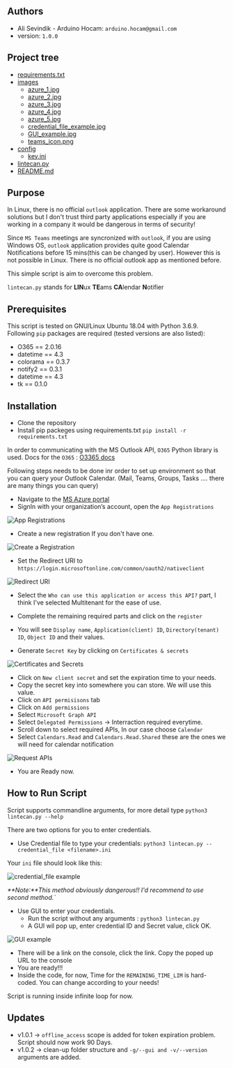 ## Authors
- Ali Sevindik - Arduino Hocam: `arduino.hocam@gmail.com`
- version: `1.0.0`
## Project tree
 * [requirements.txt](./requirements.txt)
 * [images](./images)
   * [azure_1.jpg](./images/azure_1.jpg)
   * [azure_2.jpg](./images/azure_2.jpg)
   * [azure_3.jpg](./images/azure_3.jpg)
   * [azure_4.jpg](./images/azure_4.jpg)
   * [azure_5.jpg](./images/azure_5.jpg)
   * [credential_file_example.jpg](./images/credential_file_example.jpg)
   * [GUI_example.jpg](./images/GUI_example.jpg)
   * [teams_icon.png](./images/teams_icon.png)
 * [config](./config)
   * [key.ini](./config/key.ini)
 * [lintecan.py](./lintecan.py)
 * [README.md](./README.md)
## Purpose
In Linux, there is no official `outlook` application. There are some workaround solutions but I don't trust third party
applications especially if you are working in a company it would be dangerous in terms of security!

Since `MS Teams` meetings are syncronized with `outlook`, if you are using Windows OS, `outlook` application
provides quite good Calendar Notifications before 15 mins(this can be changed by user). However this is not 
possible in Linux. There is no official outlook app as mentioned before.

This simple script is aim to overcome this problem.

`lintecan.py` stands for **LIN**ux **TE**ams **CA**lendar **N**otifier

## Prerequisites
This script is tested on GNU/Linux Ubuntu 18.04 with Python 3.6.9.
Following `pip` packages are required (tested versions are also listed):
- O365 == 2.0.16
- datetime == 4.3
- colorama == 0.3.7
- notify2 == 0.3.1
- datetime == 4.3
- tk == 0.1.0
  
## Installation
- Clone the repository
- Install pip packeges using requirements.txt `pip install -r requirements.txt`

In order to communicating with the MS Outlook API, `O365` Python library is used.
Docs for the `O365` : [O3365 docs](https://pypi.org/project/O365/)

Following steps needs to be done inr order to set up environment so that you can query
your Outlook Calendar. (Mail, Teams, Groups, Tasks .... there are many things you
can query)

- Navigate to the [MS Azure portal ](https://portal.azure.com/#home)
- SignIn with your organization’s account, open the `App Registrations`

![App Registrations](./images/azure_1.jpg)

- Create a new registration If you don't have one.

![Create a Registration](./images/azure_2.jpg)

- Set the Redirect URI to `https://login.microsoftonline.com/common/oauth2/nativeclient`

![Redirect URI ](./images/azure_3.jpg)

-  Select the `Who can use this application or access this API?` part, I think I've selected Multitenant for the
ease of use.

- Complete the remaining required parts and click on the `register`
- You will see `Display name`, `Application(client) ID`, `Directory(tenant) ID`, `Object ID` and their values.
- Generate `Secret Key` by clicking on `Certificates & secrets`
  
![Certificates and Secrets ](./images/azure_4.jpg)

- Click on `New client secret` and set the expiration time to your needs.
- Copy the secret key into somewhere you can store. We will use this value.
- Click on `API permisisons` tab
- Click on `Add permissions`
- Select `Microsoft Graph API`
- Select `Delegated Permissions` -> Interraction required everytime.
- Scroll down to select required APIs, In our case choose `Calendar`
- Select `Calendars.Read` and `Calendars.Read.Shared` these are the ones we will need for calendar notification

![Request APIs ](./images/azure_5.jpg)

- You are Ready now.

## How to Run Script

Script supports commandline arguments, for more detail type `python3 lintecan.py --help`

There are two options for you to enter credentials.

- Use Credential file to type your credentials: `python3 lintecan.py --credential_file <filename>.ini`

Your `ini` file should look like this:

![credential_file example ](./images/credential_file_example.jpg)

<em>**Note:**This method obviously dangerous!! I'd recommend to use second method.`</em>

- Use GUI to enter your credentials.
  - Run the script without any arguments : `python3 lintecan.py`
  - A GUI wil pop up, enter credential ID and Secret value, click OK.

![GUI example ](./images/GUI_example.jpg)

- There will be a link on the console, click the link. Copy the poped up URL to the console
- You are ready!!!
- Inside the code, for now, Time for the `REMAINING_TIME_LIM` is hard-coded. You can change according to your needs!

Script is running inside infinite loop for now.

## Updates
- v1.0.1 -> `offline_access` scope is added for token expiration problem. Script should now work 90 Days.
- v1.0.2 -> clean-up folder structure and `-g/--gui and -v/--version` arguments are added.







